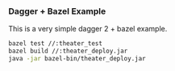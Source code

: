 ### Dagger + Bazel Example

This is a very simple dagger 2 + bazel example.

```bash
bazel test //:theater_test
bazel build //:theater_deploy.jar
java -jar bazel-bin/theater_deploy.jar
```
